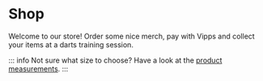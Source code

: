 <script setup>
  import ShopPage from './components/ShopPage.vue'
</script>

# Shop

Welcome to our store! Order some nice merch, pay with Vipps and collect your items at a darts training session.

::: info
Not sure what size to choose? Have a look at the [product measurements](public/product-sizes.pdf).
:::

<ShopPage></ShopPage>
